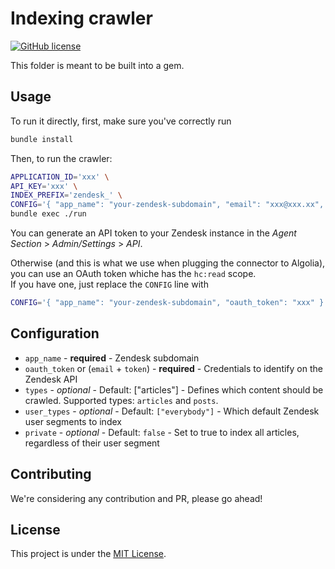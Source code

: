 # Indexing crawler

[![GitHub license](https://img.shields.io/github/license/algolia/algoliasearch-zendesk.svg)](../LICENSE)

This folder is meant to be built into a gem.

## Usage

To run it directly, first, make sure you've correctly run

```sh
bundle install
```

Then, to run the crawler:

```sh
APPLICATION_ID='xxx' \
API_KEY='xxx' \
INDEX_PREFIX='zendesk_' \
CONFIG='{ "app_name": "your-zendesk-subdomain", "email": "xxx@xxx.xx", "token": "xxx" }' \
bundle exec ./run
```

You can generate an API token to your Zendesk instance in the *Agent Section* > *Admin/Settings* > *API*.

Otherwise (and this is what we use when plugging the connector to Algolia), you can use an OAuth token whiche has the `hc:read` scope.  
If you have one, just replace the `CONFIG` line with

```sh
CONFIG='{ "app_name": "your-zendesk-subdomain", "oauth_token": "xxx" }' \
```

## Configuration

* `app_name` - **required** - Zendesk subdomain
* `oauth_token` or (`email` + `token`) - **required** - Credentials to identify on the Zendesk API
* `types` - *optional* - Default: ["articles"] - Defines which content should be crawled. Supported types: `articles` and `posts`.
* `user_types` - *optional* - Default: `["everybody"]` - Which default Zendesk user segments to index
* `private` - *optional* - Default: `false` - Set to true to index all articles, regardless of their user segment

## Contributing

We're considering any contribution and PR, please go ahead!

## License

This project is under the [MIT License](../LICENSE).

